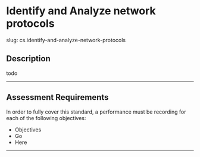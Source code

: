 
# Identify and Analyze network protocols

slug: cs.identify-and-analyze-network-protocols

## Description
todo



---
## Assessment Requirements
In order to fully cover this standard, a performance must be recording for each of the following objectives:

- Objectives
- Go
- Here


---    
